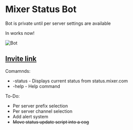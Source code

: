 # Mixer Status Bot
Bot is private until per server settings are available

In works now!


![Bot](https://i.imgur.com/GI6lo5j.png)

[Invite link](https://discordapp.com/api/oauth2/authorize?client_id=681594010057441377&permissions=166976&scope=bot)
---
Comamnds:

 - -status - Displays current status from status.mixer.com
 - -help - Help command

To-Do:
- Per server prefix selection
- Per server channel selection
- Add alert system
- ~~Move status update script into a cog~~
